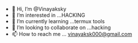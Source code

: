 - 👋 Hi, I’m @Vinayaksky
- 👀 I’m interested in ...HACKING
- 🌱 I’m currently learning ...termux tools
- 💞️ I’m looking to collaborate on ...hacking
- 📫 How to reach me ... vinayaksk000@gmail.com

<!---
Vinayaksky/Vinayaksky is a ✨ special ✨ repository because its `README.md` (this file) appears on your GitHub profile.
You can click the Preview link to take a look at your changes.
--->


